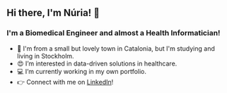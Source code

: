 ## Hi there, I'm Núria! 🙋
### I'm a Biomedical Engineer and almost a Health Informatician!

- 📍 I'm from a small but lovely town in Catalonia, but I'm studying and living in Stockholm. 
- 😍 I’m interested in data-driven solutions in healthcare. 
- 💻 I’m currently working in my own portfolio. 
- 👉 Connect with me on [LinkedIn](https://www.linkedin.com/in/nuriarguezruiz/)!

     

<!---
nrguez/nrguez is a ✨ special ✨ repository because its `README.md` (this file) appears on your GitHub profile.
You can click the Preview link to take a look at your changes.
--->
